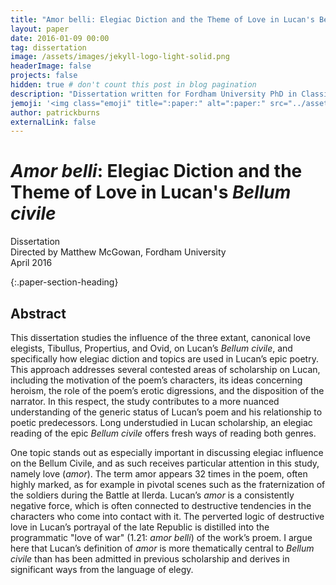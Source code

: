 ```yaml
---
title: "Amor belli: Elegiac Diction and the Theme of Love in Lucan's Bellum civile"
layout: paper
date: 2016-01-09 00:00
tag: dissertation
image: /assets/images/jekyll-logo-light-solid.png
headerImage: false
projects: false
hidden: true # don't count this post in blog pagination
description: "Dissertation written for Fordham University PhD in Classics, April 2016"
jemoji: '<img class="emoji" title=":paper:" alt=":paper:" src="../assets/images/paper-icon.png" height="20" width="20" align="absmiddle">'
author: patrickburns
externalLink: false
---
```


# *Amor belli*: Elegiac Diction and the Theme of Love in Lucan's *Bellum civile*
Dissertation  
Directed by Matthew McGowan, Fordham University  
April 2016

{:.paper-section-heading}
## Abstract 
This dissertation studies the influence of the three extant, canonical love elegists, Tibullus, Propertius, and Ovid, on Lucan’s *Bellum civile*, and specifically how elegiac diction and topics are used in Lucan’s epic poetry. This approach addresses several contested areas of scholarship on Lucan, including the motivation of the poem’s characters, its ideas concerning heroism, the role of the poem’s erotic digressions, and the disposition of the narrator. In this respect, the study contributes to a more nuanced understanding of the generic status of Lucan’s poem and his relationship to poetic predecessors. Long understudied in Lucan scholarship, an elegiac reading of the epic *Bellum civile* offers fresh ways of reading both genres.

One topic stands out as especially important in discussing elegiac influence on the Bellum Civile, and as such receives particular attention in this study, namely love (*amor*). The term amor appears 32 times in the poem, often highly marked, as for example in pivotal scenes such as the fraternization of the soldiers during the Battle at Ilerda. Lucan’s *amor* is a consistently negative force, which is often connected to destructive tendencies in the characters who come into contact with it. The perverted logic of destructive love in Lucan’s portrayal of the late Republic is distilled into the programmatic "love of war" (1.21: *amor belli*) of the work’s proem. I argue here that Lucan’s definition of *amor* is more thematically central to *Bellum civile* than has been admitted in previous scholarship and derives in significant ways from the language of elegy.
